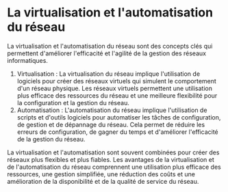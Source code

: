 # La virtualisation et l'automatisation du réseau

La virtualisation et l'automatisation du réseau sont des concepts clés qui permettent d'améliorer l'efficacité et l'agilité de la gestion des réseaux informatiques.

1. Virtualisation : La virtualisation du réseau implique l'utilisation de logiciels pour créer des réseaux virtuels qui simulent le comportement d'un réseau physique. Les réseaux virtuels permettent une utilisation plus efficace des ressources du réseau et une meilleure flexibilité pour la configuration et la gestion du réseau.
2. Automatisation : L'automatisation du réseau implique l'utilisation de scripts et d'outils logiciels pour automatiser les tâches de configuration, de gestion et de dépannage du réseau. Cela permet de réduire les erreurs de configuration, de gagner du temps et d'améliorer l'efficacité de la gestion du réseau.

La virtualisation et l'automatisation sont souvent combinées pour créer des réseaux plus flexibles et plus fiables. Les avantages de la virtualisation et de l'automatisation du réseau comprennent une utilisation plus efficace des ressources, une gestion simplifiée, une réduction des coûts et une amélioration de la disponibilité et de la qualité de service du réseau.
